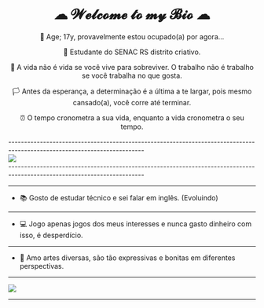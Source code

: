 # <h1 style="text-align: center; ">☁ 𝓦𝓮𝓵𝓬𝓸𝓶𝓮 𝓽𝓸 𝓶𝔂 𝓑𝓲𝓸 ☁ </h1>
<div id=biog style="text-align: center; float-left:40px;">
💖 Age; 17y, provavelmente estou ocupado(a) por agora... 

📌 Estudante do SENAC RS distrito criativo.

🌆 A vida não é vida se você vive para sobreviver. O trabalho não é trabalho se você trabalha no que gosta.

🏳️ Antes da esperança, a determinação é a última a te largar, pois mesmo cansado(a), você corre até terminar.

⏰ O tempo cronometra a sua vida, enquanto a vida cronometra o seu tempo. 
</div>
-------------------------------------------------------------------------------------------------------------------------
<div id="imag" style="float-left: 35px;">
<img src="https://64.media.tumblr.com/273e48159243483a123f127ed79656d1/88844ae8be4d1091-9c/s540x810/739d22f7e20649a0694419eaa39a0f9b4c5bac59.gifv">
</div>
-------------------------------------------------------------------------------------------------------------------------

-------------------------------------------------------------------------------------------------------------------------
- 📚 Gosto de estudar técnico e sei falar em inglês. (Evoluindo)
--------------------------------------------------------------------------------------------------------------------------
- 💻 Jogo apenas jogos dos meus interesses e nunca gasto dinheiro com isso, é desperdício.
--------------------------------------------------------------------------------------------------------------------------
- 🎨 Amo artes diversas, são tão expressivas e bonitas em diferentes perspectivas.
__________________________________________________________________________________________________________________________
<img src="https://media1.tenor.com/m/YjJDRk4dXK0AAAAC/anime-frieren.gif">


__________________________________________________________________________________________________________________________




